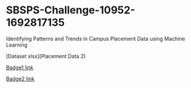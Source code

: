 # SBSPS-Challenge-10952-1692817135
Identifying Patterns and Trends in Campus Placement Data using Machine Learning

[Dataset xlsx](Placement Data 2)

[Badge1 link](https://www.credly.com/badges/1ec8e021-9fee-44ed-9037-20aa324866a5/public_url)

[Badge2 link](https://www.credly.com/badges/372fbd38-5061-4474-80b2-5febf77e5e9e/public_url)
